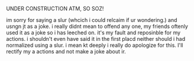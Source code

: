 UNDER CONSTRUCTION ATM, SO SOZ! 

im sorry for saying a slur (whcich i could relcaim if ur wondering.) and usngn jt as a joke. i really didnt mean to offend any one, my friends oftenly used it as a joke so i has leeched on.
it's my fault and reposinble for my actions. i shouldn't even have said it in the first placd neither should i had normalized using a slur. i mean kt deeply i really do apologize for this. I'll rectify my a actions and not make a joke about ir. 
